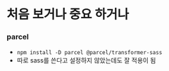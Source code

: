 # 처음 보거나 중요 하거나

### parcel

- `npm install -D parcel @parcel/transformer-sass`
- 따로 sass를 쓴다고 설정하지 않았는데도 잘 적용이 됨
